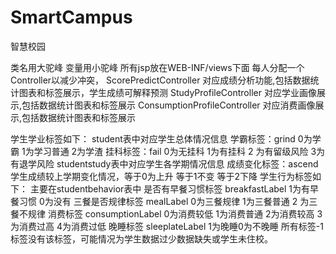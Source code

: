 # SmartCampus
智慧校园

类名用大驼峰 变量用小驼峰
所有jsp放在WEB-INF/views下面
每人分配一个Controller以减少冲突，
ScorePredictController 对应成绩分析功能,包括数据统计图表和标签展示，学生成绩可解释预测
StudyProfileController 对应学业画像展示,包括数据统计图表和标签展示
ConsumptionProfileController 对应消费画像展示,包括数据统计图表和标签展示

学生学业标签如下：
student表中对应学生总体情况信息
学霸标签：grind 0为学霸 1为学习普通 2为学渣
挂科标签：fail 0为无挂科 1为有挂科 2 为有留级风险 3为有退学风险
studentstudy表中对应学生各学期情况信息
成绩变化标签：ascend 学生成绩较上学期变化情况，等于0为上升 等于1不变 等于2下降
学生行为标签如下：
主要在studentbehavior表中
是否有早餐习惯标签 breakfastLabel 1为有早餐习惯 0为没有
三餐是否规律标签 mealLabel 0为三餐规律 1为三餐普通 2 为三餐不规律
消费标签 consumptionLabel 0为消费较低 1为消费普通 2为消费较高 3为消费过高 4为消费过低
晚睡标签 sleeplateLabel 1为晚睡0为不晚睡
所有标签-1标签没有该标签，可能情况为学生数据过少数据缺失或学生未住校。
